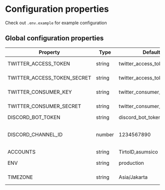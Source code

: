 # Configuration properties

Check out `.env.example` for example configuration

## Global configuration properties

Property                    | Type      | Default                       | Description
--------------------------- | --------- | ----------------------------- | -------------
TWITTER_ACCESS_TOKEN        | string    | twitter_access_token          | Twitter developer access token
TWITTER_ACCESS_TOKEN_SECRET |string     | twitter_access_token_secret   | Twitter developer access token secret
TWITTER_CONSUMER_KEY        |string     | twitter_consumer_key          | twitter developer consumer key
TWITTER_CONSUMER_SECRET     |string     | twitter_consumer_secret       | Twitter Developer consumer secret
DISCORD_BOT_TOKEN           |string     | discord_bot_token             | Discord bot token
DISCORD_CHANNEL_ID          |number     | 1234567890                    | Discord channel ID. Can obtained from discord application with developer mode enabled
ACCOUNTS                    |string     | TirtoID,asumsico              | Twitter accounts to follow
ENV                         |string     | production                    | Deployment environment (production,development)
TIMEZONE                    |string     | Asia/Jakarta                  | Timezone used in discord channel time

